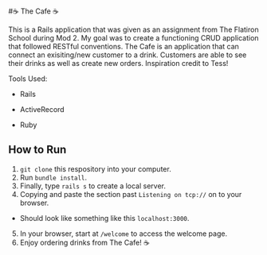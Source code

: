 #☕️ The Cafe ☕️

This is a Rails application that was given as an assignment from The Flatiron School during Mod 2. My goal was to create a functioning CRUD application that followed RESTful conventions. The Cafe is an application that can connect an exisiting/new customer to a drink. Customers are able to see their drinks as well as create new orders. Inspiration credit to Tess! 

Tools Used:

* Rails

* ActiveRecord

* Ruby

## How to Run

1. `git clone` this respository into your computer.
2. Run `bundle install`.
3. Finally, type `rails s` to create a local server.
4. Copying and paste the section past `Listening on tcp://` on to your browser.
  * Should look like something like this `localhost:3000`.
5. In your browser, start at `/welcome` to access the welcome page. 
6. Enjoy ordering drinks from The Cafe! ☕️
